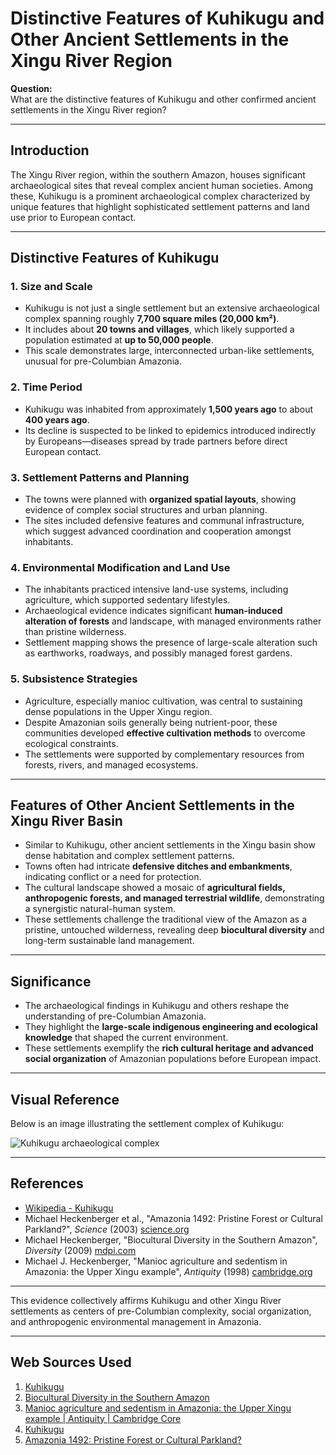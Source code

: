 # Distinctive Features of Kuhikugu and Other Ancient Settlements in the Xingu River Region

**Question:**  
What are the distinctive features of Kuhikugu and other confirmed ancient settlements in the Xingu River region?

---

## Introduction

The Xingu River region, within the southern Amazon, houses significant archaeological sites that reveal complex ancient human societies. Among these, Kuhikugu is a prominent archaeological complex characterized by unique features that highlight sophisticated settlement patterns and land use prior to European contact.

---

## Distinctive Features of Kuhikugu

### 1. Size and Scale  
- Kuhikugu is not just a single settlement but an extensive archaeological complex spanning roughly **7,700 square miles (20,000 km²)**.  
- It includes about **20 towns and villages**, which likely supported a population estimated at **up to 50,000 people**.  
- This scale demonstrates large, interconnected urban-like settlements, unusual for pre-Columbian Amazonia.

### 2. Time Period  
- Kuhikugu was inhabited from approximately **1,500 years ago** to about **400 years ago**.  
- Its decline is suspected to be linked to epidemics introduced indirectly by Europeans—diseases spread by trade partners before direct European contact.  

### 3. Settlement Patterns and Planning  
- The towns were planned with **organized spatial layouts**, showing evidence of complex social structures and urban planning.  
- The sites included defensive features and communal infrastructure, which suggest advanced coordination and cooperation amongst inhabitants.

### 4. Environmental Modification and Land Use  
- The inhabitants practiced intensive land-use systems, including agriculture, which supported sedentary lifestyles.  
- Archaeological evidence indicates significant **human-induced alteration of forests** and landscape, with managed environments rather than pristine wilderness.  
- Settlement mapping shows the presence of large-scale alteration such as earthworks, roadways, and possibly managed forest gardens.

### 5. Subsistence Strategies  
- Agriculture, especially manioc cultivation, was central to sustaining dense populations in the Upper Xingu region.  
- Despite Amazonian soils generally being nutrient-poor, these communities developed **effective cultivation methods** to overcome ecological constraints.  
- The settlements were supported by complementary resources from forests, rivers, and managed ecosystems.

---

## Features of Other Ancient Settlements in the Xingu River Basin

- Similar to Kuhikugu, other ancient settlements in the Xingu basin show dense habitation and complex settlement patterns.  
- Towns often had intricate **defensive ditches and embankments**, indicating conflict or a need for protection.  
- The cultural landscape showed a mosaic of **agricultural fields, anthropogenic forests, and managed terrestrial wildlife**, demonstrating a synergistic natural-human system.  
- These settlements challenge the traditional view of the Amazon as a pristine, untouched wilderness, revealing deep **biocultural diversity** and long-term sustainable land management.

---

## Significance

- The archaeological findings in Kuhikugu and others reshape the understanding of pre-Columbian Amazonia.  
- They highlight the **large-scale indigenous engineering and ecological knowledge** that shaped the current environment.  
- These settlements exemplify the **rich cultural heritage and advanced social organization** of Amazonian populations before European impact.

---

## Visual Reference

Below is an image illustrating the settlement complex of Kuhikugu:

![Kuhikugu archaeological complex](https://upload.wikimedia.org/wikipedia/commons/thumb/4/4a/Kuhikugu_complexe_arch%C3%A9ologique.png/640px-Kuhikugu_complexe_arch%C3%A9ologique.png)

---

## References

- [Wikipedia - Kuhikugu](https://en.wikipedia.org/wiki/Kuhikugu)  
- Michael Heckenberger et al., "Amazonia 1492: Pristine Forest or Cultural Parkland?", *Science* (2003) [science.org](https://www.science.org/doi/10.1126/science.1086112?cookieSet=1)  
- Michael Heckenberger, "Biocultural Diversity in the Southern Amazon", *Diversity* (2009) [mdpi.com](https://www.mdpi.com/1424-2818/2/1/1)  
- Michael J. Heckenberger, "Manioc agriculture and sedentism in Amazonia: the Upper Xingu example", *Antiquity* (1998) [cambridge.org](https://www.cambridge.org/core/journals/antiquity/article/abs/manioc-agriculture-and-sedentism-in-amazonia-the-upper-xingu-example/39CA7051992BFABF4FD4DD4193BC58BA)

---

This evidence collectively affirms Kuhikugu and other Xingu River settlements as centers of pre-Columbian complexity, social organization, and anthropogenic environmental management in Amazonia.

---
## Web Sources Used

1. [Kuhikugu](https://pt.wikipedia.org/wiki/Kuhikugu)
2. [Biocultural Diversity in the Southern Amazon](https://www.mdpi.com/1424-2818/2/1/1)
3. [Manioc agriculture and sedentism in Amazonia: the Upper Xingu example | Antiquity | Cambridge Core](https://www.cambridge.org/core/journals/antiquity/article/abs/manioc-agriculture-and-sedentism-in-amazonia-the-upper-xingu-example/39CA7051992BFABF4FD4DD4193BC58BA)
4. [Kuhikugu](https://en.wikipedia.org/wiki/Kuhikugu)
5. [Amazonia 1492: Pristine Forest or Cultural Parkland?](https://www.science.org/doi/10.1126/science.1086112?cookieSet=1)
